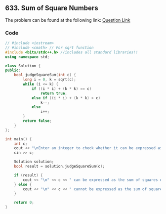 ## 633. Sum of Square Numbers
The problem can be found at the following link: [Question Link](https://leetcode.com/problems/sum-of-square-numbers/)

### Code

```cpp
// #include <iostream>
// #include <cmath> // For sqrt function
#include <bits/stdc++.h> //includes all standard libraries!!
using namespace std;

class Solution {
public:
    bool judgeSquareSum(int c) {
        long i = 0, k = sqrt(c);
        while (i <= k) {
            if ((i * i) + (k * k) == c)
                return true;
            else if ((i * i) + (k * k) > c)
                k--;
            else
                i++;
        }
        return false;
    }
};

int main() {
    int c;
    cout << "\nEnter an integer to check whether it can be expressed as the sum of squares of two integers: ";
    cin >> c;

    Solution solution;
    bool result = solution.judgeSquareSum(c);

    if (result) {
        cout << "\n" << c << " can be expressed as the sum of squares of two integers.\n" << endl;
    } else {
        cout << "\n" << c << " cannot be expressed as the sum of squares of two integers.\n" << endl;
    }

    return 0;
}
```